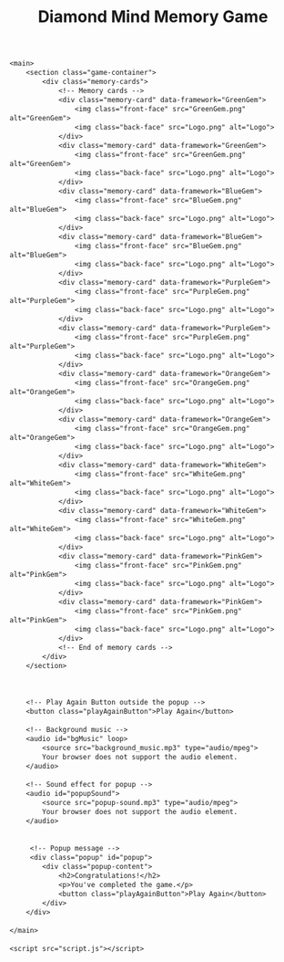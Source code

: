 <html lang="en">
<head>
    <meta charset="UTF-8">
    <meta name="viewport" content="width=device-width, initial-scale=1.0">
    <title>Diamond Mind Memory Game</title>
    <link rel="stylesheet" href="style.css">
    <audio id="clickSound">
        <source src="click_sound.mp3" type="audio/mpeg">
        Your browser does not support the audio element.
    </audio>
</head>
<body>
    <header>
        <h1 class="title">Diamond Mind Memory Game</h1>
    </header>

    <main>
        <section class="game-container">
            <div class="memory-cards">
                <!-- Memory cards -->
                <div class="memory-card" data-framework="GreenGem">
                    <img class="front-face" src="GreenGem.png" alt="GreenGem">
                    <img class="back-face" src="Logo.png" alt="Logo">
                </div>
                <div class="memory-card" data-framework="GreenGem">
                    <img class="front-face" src="GreenGem.png" alt="GreenGem">
                    <img class="back-face" src="Logo.png" alt="Logo">
                </div>
                <div class="memory-card" data-framework="BlueGem">
                    <img class="front-face" src="BlueGem.png" alt="BlueGem">
                    <img class="back-face" src="Logo.png" alt="Logo">
                </div>
                <div class="memory-card" data-framework="BlueGem">
                    <img class="front-face" src="BlueGem.png" alt="BlueGem">
                    <img class="back-face" src="Logo.png" alt="Logo">
                </div>
                <div class="memory-card" data-framework="PurpleGem">
                    <img class="front-face" src="PurpleGem.png" alt="PurpleGem">
                    <img class="back-face" src="Logo.png" alt="Logo">
                </div>
                <div class="memory-card" data-framework="PurpleGem">
                    <img class="front-face" src="PurpleGem.png" alt="PurpleGem">
                    <img class="back-face" src="Logo.png" alt="Logo">
                </div>
                <div class="memory-card" data-framework="OrangeGem">
                    <img class="front-face" src="OrangeGem.png" alt="OrangeGem">
                    <img class="back-face" src="Logo.png" alt="Logo">
                </div>
                <div class="memory-card" data-framework="OrangeGem">
                    <img class="front-face" src="OrangeGem.png" alt="OrangeGem">
                    <img class="back-face" src="Logo.png" alt="Logo">
                </div>
                <div class="memory-card" data-framework="WhiteGem">
                    <img class="front-face" src="WhiteGem.png" alt="WhiteGem">
                    <img class="back-face" src="Logo.png" alt="Logo">
                </div>
                <div class="memory-card" data-framework="WhiteGem">
                    <img class="front-face" src="WhiteGem.png" alt="WhiteGem">
                    <img class="back-face" src="Logo.png" alt="Logo">
                </div>
                <div class="memory-card" data-framework="PinkGem">
                    <img class="front-face" src="PinkGem.png" alt="PinkGem">
                    <img class="back-face" src="Logo.png" alt="Logo">
                </div>
                <div class="memory-card" data-framework="PinkGem">
                    <img class="front-face" src="PinkGem.png" alt="PinkGem">
                    <img class="back-face" src="Logo.png" alt="Logo">
                </div>
                <!-- End of memory cards -->
            </div>
        </section>

       

        <!-- Play Again Button outside the popup -->
        <button class="playAgainButton">Play Again</button>

        <!-- Background music -->
        <audio id="bgMusic" loop>
            <source src="background_music.mp3" type="audio/mpeg">
            Your browser does not support the audio element.
        </audio>

        <!-- Sound effect for popup -->
        <audio id="popupSound">
            <source src="popup-sound.mp3" type="audio/mpeg">
            Your browser does not support the audio element.
        </audio>


         <!-- Popup message -->
         <div class="popup" id="popup">
            <div class="popup-content">
                <h2>Congratulations!</h2>
                <p>You've completed the game.</p>
                <button class="playAgainButton">Play Again</button>
            </div>
        </div>

    </main>

    <script src="script.js"></script>
</body>
</html>

